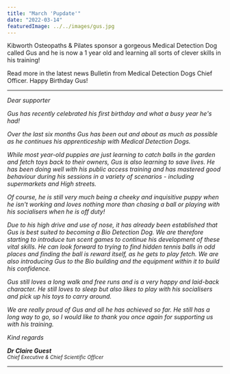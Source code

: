 ```yaml
---
title: "March 'Pupdate'"
date: "2022-03-14"
featuredImage: ../../images/gus.jpg
---
```


Kibworth Osteopaths & Pilates sponsor a gorgeous Medical Detection Dog called Gus and he is now a 1 year old and learning all sorts of clever skills in his training!

Read more in the latest news Bulletin from Medical Detection Dogs Chief Officer. Happy Birthday Gus!

<hr />
<em>

Dear supporter

Gus has recently celebrated his first birthday and what a busy year he's had!

Over the last six months Gus has been out and about as much as possible as he continues his apprenticeship with Medical Detection Dogs.

While most year-old puppies are just learning to catch balls in the garden and fetch toys back to their owners, Gus is also learning to save lives. He has been doing well with his public access training and has mastered good behaviour during his sessions in a variety of scenarios - including supermarkets and High streets.

Of course, he is still very much being a cheeky and inquisitive puppy when he isn't working and loves nothing more than chasing a ball or playing with his socialisers when he is off duty!

Due to his high drive and use of nose, it has already been established that Gus is best suited to becoming a Bio Detection Dog. We are therefore starting to introduce tun scent games to continue his development of these vital skills. He can look forward to trying to find hidden tennis balls in odd places and finding the ball is reward itself, as he gets to play fetch. We are also introducing Gus to the Bio building and the equipment within it to build his confidence.

Gus still loves a long walk and free runs and is a very happy and laid-back character. He still loves to sleep but also likes to play with his socialisers and pick up his toys to carry around.

We are really proud of Gus and all he has achieved so far. He still has a long way to go, so I would like to thank you once again for supporting us with his training.

Kind regards

<strong>Dr Claire Guest</strong><br />
<small>Chief Executive & Chief Scientific Officer</small>
</em>

<hr />